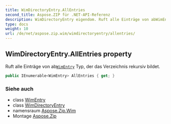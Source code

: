 ```yaml
---
title: WimDirectoryEntry.AllEntries
second_title: Aspose.ZIP für .NET-API-Referenz
description: WimDirectoryEntry eigendom. Ruft alle Einträge von abWimEntry Typ der das Verzeichnis rekursiv bildet.
type: docs
weight: 10
url: /de/net/aspose.zip.wim/wimdirectoryentry/allentries/
---
```

## WimDirectoryEntry.AllEntries property

Ruft alle Einträge von ab[`WimEntry`](../../wimentry/) Typ, der das Verzeichnis rekursiv bildet.

```csharp
public IEnumerable<WimEntry> AllEntries { get; }
```

### Siehe auch

* class [WimEntry](../../wimentry/)
* class [WimDirectoryEntry](../)
* namensraum [Aspose.Zip.Wim](../../wimdirectoryentry/)
* Montage [Aspose.Zip](../../../)


